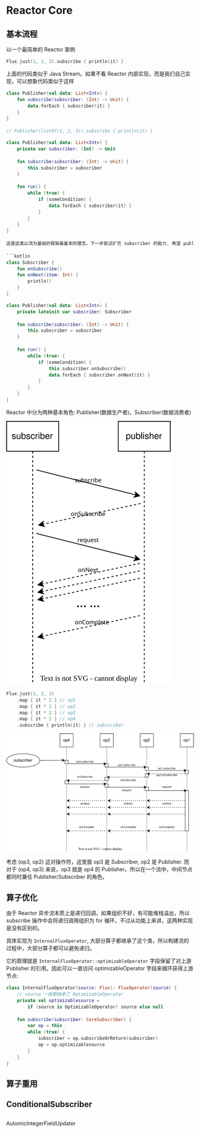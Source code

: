 # Reactor Core

## 基本流程

以一个最简单的 Reactor 案例

```kotlin
Flux.just(1, 2, 3).subscribe { println(it) }
```

上面的代码类似于 Java Stream。如果不看 Reactor 内部实现，而是我们自己实现，可以想象代码类似于这样

```kotlin
class Publisher(val data: List<Int>) {
    fun subscribe(subscriber: (Int) -> Unit) {
        data.forEach { subscriber(it) }
    }
}

// Publisher(listOf(1, 2, 3)).subscribe { println(it) }
```

```kotlin
class Publisher(val data: List<Int>) {
    private var subscriber: (Int) -> Unit

    fun subscribe(subscriber: (Int) -> Unit) {
        this.subscriber = subscriber
    }

    fun run() {
        while (true) {
            if (someCondition) {
                data.forEach { subscriber(it) }
            }
        }
    }
}

这是这类以流为基础的框架最基本的理念。下一步尝试扩充 subscriber 的能力, 希望 publisher 在送入数据之前先通知一下, 将它也定义为一个类:

```kotlin
class Subscriber {
    fun onSubscribe()
    fun onNext(item: Int) {
        println()
    }
}
```

```kotlin
class Publisher(val data: List<Int>) {
    private lateinit var subscriber: Subscriber

    fun subscribe(subscriber: (Int) -> Unit) {
        this.subscriber = subscriber
    }

    fun run() {
        while (true) {
            if (someCondition) {
                this.subscriber.onSubscribe()
                data.forEach { subscriber.onNext(it) }
            }
        }
    }
}
```

Reactor 中分为两种基本角色: Publisher(数据生产者)，Subscriber(数据消费者)

![reactor core](/_static/java/reactor-stream-1.drawio.svg)

```kotlin
Flux.just(1, 2, 3)
    .map { it * 2 } // op1
    .map { it * 2 } // op2
    .map { it * 2 } // op3
    .map { it * 2 } // op4
    .subscribe { println(it) } // subscriber
```

![reactor core](/_static/java/reactor-stream.drawio.svg)

考虑 (op3, op2) 这对操作符，这里面 op3 是 Subscriber, op2 是 Publisher. 而对于 (op4, op3) 来说，op3 就是 op4 的 Publisher。所以在一个流中，中间节点都同时兼任 Publisher/Subscriber 的角色。

## 算子优化

由于 Reactor 异步流本质上是递归回调，如果组织不好，有可能堆栈溢出，所以 subscribe 操作中会将递归调用组织为 for 循环，不过从功能上来讲，这两种实现是没有区别的。

具体实现为 `InternalFluxOperator`, 大部分算子都继承了这个类，所以构建流的过程中，大部分算子都可以避免递归。

它的原理就是 `InternalFluxOperator::optimizableOperator` 字段保留了对上游 Publisher 的引用。因此可以一直访问 optimizableOperator 字段来循环获得上游节点:

```kotlin
class InternalFluxOperator(source: Flux): FluxOperator(source) {
    // source 一般都继承了 OptimizableOperator
    private val optimizablesource = 
        if (source is OptimizableOperator) source else null

    fun subscribe(subscriber: CoreSubscriber) {
        var op = this
        while (true) {
            subscriber = op.subscribeOrReturn(subscriber)
            op = op.optimizablesource
        }
    }
}
```

## 算子重用

## ConditionalSubscriber


## 

AutomicIntegerFieldUpdater
